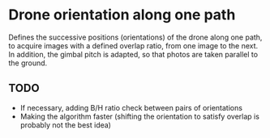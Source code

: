 # Drone orientation along one path

Defines the successive positions (orientations) of the drone along one path, to acquire images with a defined overlap ratio, from one image to the next.
In addition, the gimbal pitch is adapted, so that photos are taken parallel to the ground.



## TODO

* If necessary, adding B/H ratio check between pairs of orientations
* Making the algorithm faster (shifting the orientation to satisfy overlap is probably not the best idea)
